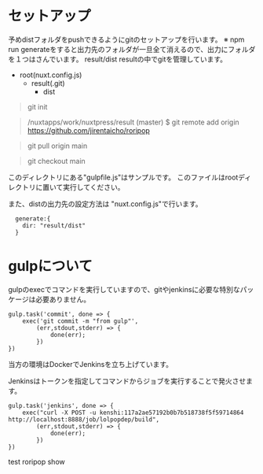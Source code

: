 # セットアップ

予めdistフォルダをpushできるようにgitのセットアップを行います。
※ npm run generateをすると出力先のフォルダが一旦全て消えるので、出力にフォルダを１つはさんでいます。 result/dist
resultの中でgitを管理しています。

* root(nuxt.config.js)
    * result(.git)
        * dist

> git init

> /nuxtapps/work/nuxtpress/result (master)
> $ git remote add origin https://github.com/jirentaicho/roripop

> git pull origin main

> git checkout main


このディレクトリにある"gulpfile.js"はサンプルです。
このファイルはrootディレクトリに置いて実行してください。

また、distの出力先の設定方法は
"nuxt.config.js"で行います。

```
  generate:{
    dir: "result/dist"
  }
```

# gulpについて

gulpのexecでコマンドを実行していますので、gitやjenkinsに必要な特別なパッケージは必要ありません。

```
gulp.task('commit', done => {
    exec('git commit -m "from gulp"',
        (err,stdout,stderr) => {
            done(err);
        })
})
```

当方の環境はDockerでJenkinsを立ち上げています。


Jenkinsはトークンを指定してコマンドからジョブを実行することで発火させます。

```
gulp.task('jenkins', done => {
    exec("curl -X POST -u kenshi:117a2ae57192b0b7b518738f5f59714864 http://localhost:8888/job/lolpopdep/build",
        (err,stdout,stderr) => {
            done(err);
        })
})
```

test roripop show